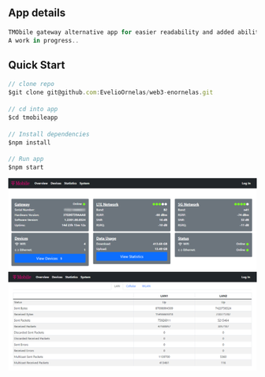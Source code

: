 ## App details

```javascript
TMObile gateway alternative app for easier readability and added abilities with more to be added soon..
A work in progress..
```

## Quick Start

```javascript
// clone repo
$git clone git@github.com:EvelioOrnelas/web3-enornelas.git

// cd into app
$cd tmobileapp

// Install dependencies
$npm install

// Run app
$npm start
```

![overview](overview.png)
![statistics](statistics.png)